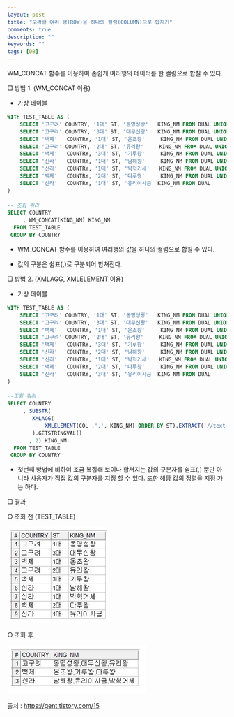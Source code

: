```yaml
---
layout: post
title: "오라클 여러 행(ROW)을 하나의 컬럼(COLUMN)으로 합치기"
comments: true
description: ""
keywords: ""
tags: [DB]
---
```


WM_CONCAT 함수를 이용하여 손쉽게 여러행의 데이터를 한 컬럼으로 합칠 수 있다.

□ 방법 1. (WM_CONCAT 이용)

- 가상 테이블

```sql
WITH TEST_TABLE AS (
    SELECT '고구려' COUNTRY, '1대' ST, '동명성왕'   KING_NM FROM DUAL UNION ALL
    SELECT '고구려' COUNTRY, '3대' ST, '대무신왕'   KING_NM FROM DUAL UNION ALL
    SELECT '백제'   COUNTRY, '1대' ST, '온조왕'     KING_NM FROM DUAL UNION ALL
    SELECT '고구려' COUNTRY, '2대' ST, '유리왕'     KING_NM FROM DUAL UNION ALL
    SELECT '백제'   COUNTRY, '3대' ST, '기루왕'     KING_NM FROM DUAL UNION ALL
    SELECT '신라'   COUNTRY, '1대' ST, '남해왕'     KING_NM FROM DUAL UNION ALL
    SELECT '신라'   COUNTRY, '1대' ST, '박혁거세'   KING_NM FROM DUAL UNION ALL
    SELECT '백제'   COUNTRY, '2대' ST, '다루왕'     KING_NM FROM DUAL UNION ALL
    SELECT '신라'   COUNTRY, '1대' ST, '유리이사금' KING_NM FROM DUAL
)
 
-- 조회 쿼리
SELECT COUNTRY
     , WM_CONCAT(KING_NM) KING_NM
  FROM TEST_TABLE
 GROUP BY COUNTRY
```

- WM_CONCAT  함수를 이용하여 여러행의 값을 하나의 컬럼으로 합칠 수 있다.

- 값의 구분은 쉼표(,)로 구분되어 합쳐진다.

□ 방법 2. (XMLAGG, XMLELEMENT 이용)

- 가상 테이블

```sql
WITH TEST_TABLE AS (
    SELECT '고구려' COUNTRY, '1대' ST, '동명성왕'   KING_NM FROM DUAL UNION ALL
    SELECT '고구려' COUNTRY, '3대' ST, '대무신왕'   KING_NM FROM DUAL UNION ALL
    SELECT '백제'   COUNTRY, '1대' ST, '온조왕'     KING_NM FROM DUAL UNION ALL
    SELECT '고구려' COUNTRY, '2대' ST, '유리왕'     KING_NM FROM DUAL UNION ALL
    SELECT '백제'   COUNTRY, '3대' ST, '기루왕'     KING_NM FROM DUAL UNION ALL
    SELECT '신라'   COUNTRY, '2대' ST, '남해왕'     KING_NM FROM DUAL UNION ALL
    SELECT '신라'   COUNTRY, '1대' ST, '박혁거세'   KING_NM FROM DUAL UNION ALL
    SELECT '백제'   COUNTRY, '2대' ST, '다루왕'     KING_NM FROM DUAL UNION ALL
    SELECT '신라'   COUNTRY, '3대' ST, '유리이사금' KING_NM FROM DUAL
)

--조회 쿼리
SELECT COUNTRY
     , SUBSTR(
        XMLAGG(
            XMLELEMENT(COL ,',', KING_NM) ORDER BY ST).EXTRACT('//text()'
        ).GETSTRINGVAL()
       , 2) KING_NM
  FROM TEST_TABLE
 GROUP BY COUNTRY
 ```

- 첫번째 방법에 비하여 조금 복잡해 보이나 합쳐지는 값의 구분자를 쉼표(,) 뿐만 아니라 사용자가 직접 값의 구분자를 지정 할 수 있다. 또한 해당 값의 정렬을 지정 가능 하다. 

 
□ 결과

○ 조회 전 (TEST_TABLE)

![16123124124](/images/oracle/16123124124.png)


○ 조회 후

![568463546346](/images/oracle/568463546346.png)


출처 : https://gent.tistory.com/15